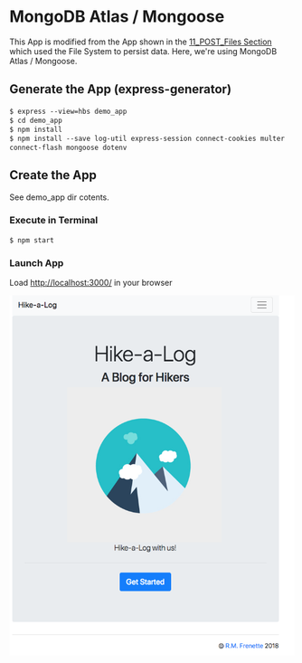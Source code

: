 # MongoDB Atlas / Mongoose
This App is modified from the App shown in the [11_POST_Files Section](https://github.com/RobertFrenette/E-31_Spring_2018/tree/master/11_POST_Files) which used the File System to persist data. Here, we're using MongoDB Atlas / Mongoose.


## Generate the App (express-generator)
```
$ express --view=hbs demo_app
$ cd demo_app
$ npm install
$ npm install --save log-util express-session connect-cookies multer connect-flash mongoose dotenv
```
## Create the App 

See demo_app dir cotents.

### Execute in Terminal
```
$ npm start
```

### Launch App
Load [http://localhost:3000/](http://localhost:3000/) in your browser


![Screen Shot](img/img1.png?raw=true "Screen Shot")
